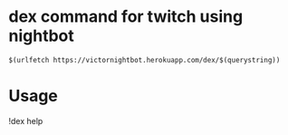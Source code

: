 # dex command for twitch using nightbot

```
$(urlfetch https://victornightbot.herokuapp.com/dex/$(querystring))
```

# Usage

!dex help

